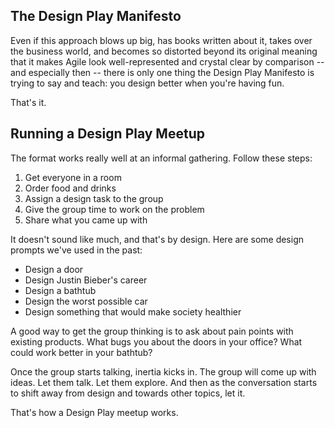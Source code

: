 ## The Design Play Manifesto

Even if this approach blows up big, has books written about it, takes over the business world, and becomes so distorted beyond its original meaning that it makes Agile look well-represented and crystal clear by comparison -- and especially then -- there is only one thing the Design Play Manifesto is trying to say and teach: you design better when you're having fun.

That's it.

## Running a Design Play Meetup

The format works really well at an informal gathering. Follow these steps:

1. Get everyone in a room
2. Order food and drinks
3. Assign a design task to the group
4. Give the group time to work on the problem
5. Share what you came up with

It doesn't sound like much, and that's by design. Here are some design prompts we've used in the past:

* Design a door
* Design Justin Bieber's career
* Design a bathtub
* Design the worst possible car
* Design something that would make society healthier

A good way to get the group thinking is to ask about pain points with existing products. What bugs you about the doors in your office? What could work better in your bathtub?

Once the group starts talking, inertia kicks in. The group will come up with ideas. Let them talk. Let them explore. And then as the conversation starts to shift away from design and towards other topics, let it.

That's how a Design Play meetup works.
